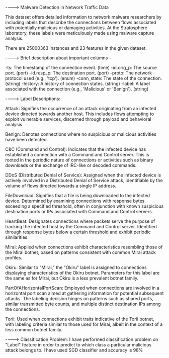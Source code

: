 ----> Malware Detection in Network Traffic Data

This dataset offers detailed information to network malware researchers by including labels that describe the connections between flows associated with potentially malicious or damaging activities. At the Stratosphere laboratory, these labels were meticulously made using malware capture analysis.

There are 25000363 instances and 23 features in the given dataset.

----> Brief description about important columns - 

-ts: The timestamp of the connection event. (time)
-id.orig_p: The source port. (port)
-id.resp_p: The destination port. (port)
-proto: The network protocol used (e.g., 'tcp'). (enum)
-conn_state: The state of the connection. (string)
-history: A history of connection states. (string)
-label: A label associated with the connection (e.g., 'Malicious' or 'Benign'). (string)


----> Label Descriptions:

Attack: Signifies the occurrence of an attack originating from an infected device directed towards another host. This includes flows attempting to exploit vulnerable services, discerned through payload and behavioral analysis.

Benign: Denotes connections where no suspicious or malicious activities have been detected.

C&C (Command and Control): Indicates that the infected device has established a connection with a Command and Control server. This is rooted in the periodic nature of connections or activities such as binary downloads or the exchange of IRC-like or decoded commands.

DDoS (Distributed Denial of Service): Assigned when the infected device is actively involved in a Distributed Denial of Service attack, identifiable by the volume of flows directed towards a single IP address.

FileDownload: Signifies that a file is being downloaded to the infected device. Determined by examining connections with response bytes exceeding a specified threshold, often in conjunction with known suspicious destination ports or IPs associated with Command and Control servers.

HeartBeat: Designates connections where packets serve the purpose of tracking the infected host by the Command and Control server. Identified through response bytes below a certain threshold and exhibit periodic similarities.

Mirai: Applied when connections exhibit characteristics resembling those of the Mirai botnet, based on patterns consistent with common Mirai attack profiles.

Okiru: Similar to "Mirai," the "Okiru" label is assigned to connections displaying characteristics of the Okiru botnet. Parameters for this label are the same as for Mirai, but Okiru is a less prevalent botnet family.

PartOfAHorizontalPortScan: Employed when connections are involved in a horizontal port scan aimed at gathering information for potential subsequent attacks. The labeling decision hinges on patterns such as shared ports, similar transmitted byte counts, and multiple distinct destination IPs among the connections.

Torii: Used when connections exhibit traits indicative of the Torii botnet, with labeling criteria similar to those used for Mirai, albeit in the context of a less common botnet family.

----> Classification Problem:
I have performed classification problem on "Label" feature in order to predict to which class a particular malicious attack belongs to.
I have used SGD classifier and accuracy is 98%


